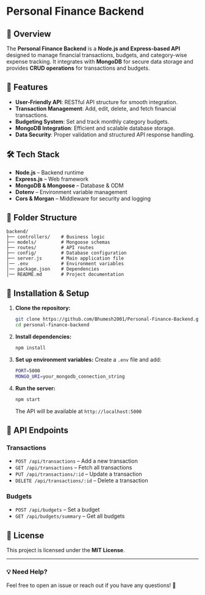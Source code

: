 # Personal Finance Backend

## 📌 Overview

The **Personal Finance Backend** is a **Node.js and Express-based API** designed to manage financial transactions, budgets, and category-wise expense tracking. It integrates with **MongoDB** for secure data storage and provides **CRUD operations** for transactions and budgets.

## 🚀 Features

- **User-Friendly API**: RESTful API structure for smooth integration.
- **Transaction Management**: Add, edit, delete, and fetch financial transactions.
- **Budgeting System**: Set and track monthly category budgets.
- **MongoDB Integration**: Efficient and scalable database storage.
- **Data Security**: Proper validation and structured API response handling.

## 🛠 Tech Stack

- **Node.js** – Backend runtime
- **Express.js** – Web framework
- **MongoDB & Mongoose** – Database & ODM
- **Dotenv** – Environment variable management
- **Cors & Morgan** – Middleware for security and logging

## 📂 Folder Structure

```
backend/
├── controllers/    # Business logic
├── models/         # Mongoose schemas
├── routes/         # API routes
├── config/         # Database configuration
├── server.js       # Main application file
│── .env            # Environment variables
│── package.json    # Dependencies
│── README.md       # Project documentation
```

## 🔧 Installation & Setup

1. **Clone the repository:**
   ```sh
   git clone https://github.com/Bhumesh2001/Personal-Finance-Backend.git
   cd personal-finance-backend
   ```
2. **Install dependencies:**
   ```sh
   npm install
   ```
3. **Set up environment variables:**
   Create a `.env` file and add:
   ```sh
   PORT=5000
   MONGO_URI=your_mongodb_connection_string
   ```
4. **Run the server:**
   ```sh
   npm start
   ```
   The API will be available at `http://localhost:5000`

## 📌 API Endpoints

### **Transactions**

- `POST /api/transactions` – Add a new transaction
- `GET /api/transactions` – Fetch all transactions
- `PUT /api/transactions/:id` – Update a transaction
- `DELETE /api/transactions/:id` – Delete a transaction

### **Budgets**

- `POST /api/budgets` – Set a budget
- `GET /api/budgets/summary` – Get all budgets

## 📜 License

This project is licensed under the **MIT License**.

---

### 💡 Need Help?

Feel free to open an issue or reach out if you have any questions! 🚀
